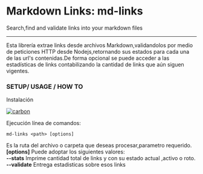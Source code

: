 # Markdown Links: md-links

Search,find and validate links into your markdown files

---

Esta librería extrae links desde archivos Markdown,validandolos por medio de peticiones HTTP desde Nodejs,retornando sus estados para cada una de las url's contenidas.De forma opcional se puede acceder a las estadísticas de links contabilizando la cantidad de links que aún siguen vigentes.

### SETUP/ USAGE / HOW TO 

Instalación

<a href="https://imgbb.com/"><img src="https://image.ibb.co/nuCYep/carbon.png" alt="carbon" border="0"></a>


Ejecución línea de comandos:

`md-links <path> [options]`

**<path>** Es la ruta del archivo o carpeta que deseas procesar,parametro requerido.  
**[options]** Puede adoptar los siguientes valores:  
**--stats** Imprime cantidad total de links y con su estado actual ,activo o roto.  
**--validate** Entrega estadisticas sobre esos links  

